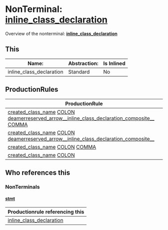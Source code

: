 # NonTerminal: **[inline_class_declaration](./inline_class_declaration.md)**

Overview of the nonterminal: **[inline_class_declaration](./inline_class_declaration.md)**



## This

| Name:                | Abstraction:    | Is Inlined |
| -------------------- | --------------- | ---------- |
| inline_class_declaration | Standard | No |



## ProductionRules

| ProductionRule |
| ---- |
| [created_class_name](./created_class_name.md) [COLON](./../Lexicon/COLON.md) [deamerreserved_arrow__inline_class_declaration_composite__](./deamerreserved_arrow__inline_class_declaration_composite__.md) [COMMA](./../Lexicon/COMMA.md)  |
| [created_class_name](./created_class_name.md) [COLON](./../Lexicon/COLON.md) [deamerreserved_arrow__inline_class_declaration_composite__](./deamerreserved_arrow__inline_class_declaration_composite__.md)  |
| [created_class_name](./created_class_name.md) [COLON](./../Lexicon/COLON.md) [COMMA](./../Lexicon/COMMA.md)  |
| [created_class_name](./created_class_name.md) [COLON](./../Lexicon/COLON.md)  |




## Who references this

### NonTerminals


#### [stmt](./../Grammar/stmt.md)

| Productionrule referencing this                      |
| ---------------------------------------------------- |
| [inline_class_declaration](./inline_class_declaration.md)  |



